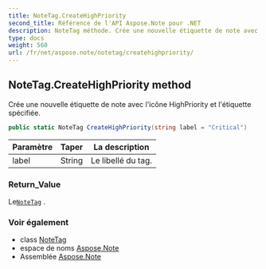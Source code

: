 ```yaml
---
title: NoteTag.CreateHighPriority
second_title: Référence de l'API Aspose.Note pour .NET
description: NoteTag méthode. Crée une nouvelle étiquette de note avec licône HighPriority et létiquette spécifiée.
type: docs
weight: 560
url: /fr/net/aspose.note/notetag/createhighpriority/
---
```

## NoteTag.CreateHighPriority method

Crée une nouvelle étiquette de note avec l'icône HighPriority et l'étiquette spécifiée.

```csharp
public static NoteTag CreateHighPriority(string label = "Critical")
```

| Paramètre | Taper | La description |
| --- | --- | --- |
| label | String | Le libellé du tag. |

### Return_Value

Le[`NoteTag`](../) .

### Voir également

* class [NoteTag](../)
* espace de noms [Aspose.Note](../../notetag/)
* Assemblée [Aspose.Note](../../../)


